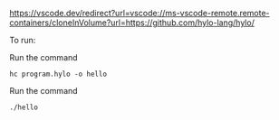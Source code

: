 https://vscode.dev/redirect?url=vscode://ms-vscode-remote.remote-containers/cloneInVolume?url=https://github.com/hylo-lang/hylo/

To run:

Run the command 

`hc program.hylo -o hello `

Run the command 

`./hello`